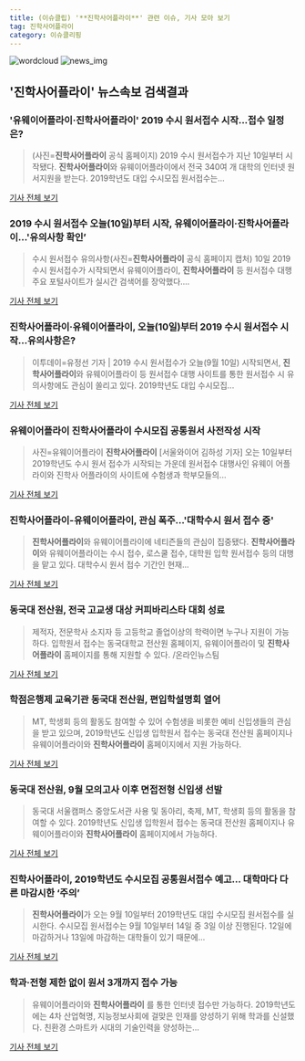 ```yaml
---
title: (이슈클립) '**진학사어플라이**' 관련 이슈, 기사 모아 보기
tag: 진학사어플라이
category: 이슈클리핑
---
```

![wordcloud](https://s3.ap-northeast-2.amazonaws.com/lyrics101-wordcloud/2018-09-11-1536600013.png)
![news_img](https://user-images.githubusercontent.com/42597476/44507050-1206f400-a6e4-11e8-8d98-7ffbfebb353f.png)
## **'**진학사어플라이**'** 뉴스속보 검색결과
### '유웨이어플라이·**진학사어플라이**' 2019 수시 원서접수 시작...접수 일정은?

>(사진=**진학사어플라이** 공식 홈페이지) 2019 수시 원서접수가 지난 10일부터 시작됐다. **진학사어플라이**와 유웨이어플라이에서 전국 340여 개 대학의 인터넷 원서지원을 받는다. 2019학년도 대입 수시모집 원서접수는...

<a href="http://www.anewsa.com/detail.php?number=1370619&thread=09r02" target="_blank">기사 전체 보기</a>

### 2019 수시 원서접수 오늘(10일)부터 시작, 유웨이어플라이·**진학사어플라이**...'유의사항 확인’

>수시 원서접수 유의사항(사진=**진학사어플라이** 공식 홈페이지 캡처) 10일 2019 수시 원서접수가 시작되면서 유웨이어플라이, **진학사어플라이** 등 원서접수 대행 주요 포털사이트가 실시간 검색어를 장악했다....

<a href="http://news.hankyung.com/article/201809100017I" target="_blank">기사 전체 보기</a>

### **진학사어플라이**·유웨이어플라이, 오늘(10일)부터 2019 수시 원서접수 시작…유의사항은?

>이투데이=유정선 기자 | 2019 수시 원서접수가 오늘(9월 10일) 시작되면서, **진학사어플라이**와 유웨이어플라이 등 원서접수 대행 사이트를 통한 원서접수 시 유의사항에도 관심이 쏠리고 있다. 2019학년도 대입 수시모집...

<a href="http://www.etoday.co.kr/news/section/newsview.php?idxno=1661913" target="_blank">기사 전체 보기</a>

### 유웨이어플라이 **진학사어플라이** 수시모집 공통원서 사전작성 시작

>사진=유웨이어플라이 **진학사어플라이** [서울와이어 김하성 기자] 오는 10일부터 2019학년도 수시 원서 접수가 시작되는 가운데 원서접수 대행사인 유웨이 어플라이와 진학사 어플라이의 사이트에 수험생과 학부모들의...

<a href="http://www.seoulwire.com/news/articleView.html?idxno=25491" target="_blank">기사 전체 보기</a>

### **진학사어플라이**-유웨이어플라이, 관심 폭주…'대학수시 원서 접수 중'

>**진학사어플라이**와 유웨이어플라이에 네티즌들의 관심이 집중됐다.    **진학사어플라이**와 유웨이어플라이는 수시 접수, 로스쿨 접수, 대학원 입학 원서접수 등의 대행을 맡고 있다.      대학수시 원서 접수 기간인 현재...

<a href="http://www.topstarnews.net/news/articleView.html?idxno=476245" target="_blank">기사 전체 보기</a>

### 동국대 전산원, 전국 고교생 대상 커피바리스타 대회 성료

>제적자, 전문학사 소지자 등 고등학교 졸업이상의 학력이면 누구나 지원이 가능하다. 입학원서 접수는 동국대학교 전산원 홈페이지, 유웨이어플라이 및 **진학사어플라이** 홈페이지를 통해 지원할 수 있다. /온라인뉴스팀

<a href="http://www.incheonilbo.com/news/articleView.html?idxno=904060" target="_blank">기사 전체 보기</a>

### 학점은행제 교육기관 동국대 전산원, 편입학설명회 열어

>MT, 학생회 등의 활동도 참여할 수 있어 수험생을 비롯한 예비 신입생들의 관심을 받고 있으며, 2019학년도 신입생 입학원서 접수는 동국대 전산원 홈페이지나 유웨이어플라이와 **진학사어플라이** 홈페이지에서 지원 가능하다.

<a href="http://www.koreadaily.com/news/read.asp?art_id=6547208" target="_blank">기사 전체 보기</a>

### 동국대 전산원, 9월 모의고사 이후 면접전형 신입생 선발

>동국대 서울캠퍼스 중앙도서관 사용 및 동아리, 축제, MT, 학생회 등의 활동을 참여할 수 있다. 2019학년도 신입생 입학원서 접수는 동국대 전산원 홈페이지나 유웨이어플라이와 **진학사어플라이** 홈페이지에서 가능하다.

<a href="http://www.newscj.com/news/articleView.html?idxno=552770" target="_blank">기사 전체 보기</a>

### **진학사어플라이**, 2019학년도 수시모집 공통원서접수 예고… 대학마다 다른 마감시한 ‘주의’

>**진학사어플라이**가 오는 9월 10일부터 2019학년도 대입 수시모집 원서접수를 실시한다. 수시모집 원서접수는 9월 10일부터 14일 중 3일 이상 진행된다. 12일에 마감하거나 13일에 마감하는 대학들이 있기 때문에...

<a href="http://edu.donga.com/?p=article&ps=view&at_no=20180817171227864425" target="_blank">기사 전체 보기</a>

### 학과·전형 제한 없이 원서 3개까지 접수 가능

>유웨이어플라이와 **진학사어플라이** 를 통한 인터넷 접수만 가능하다. 2019학년도에는 4차 산업혁명, 지능정보사회에 걸맞은 인재를 양성하기 위해 학과를 신설했다. 친환경 스마트카 시대의 기술인력을 양성하는...

<a href="http://news.chosun.com/site/data/html_dir/2018/09/02/2018090201161.html?utm_source=naver&utm_medium=original&utm_campaign=news" target="_blank">기사 전체 보기</a>


